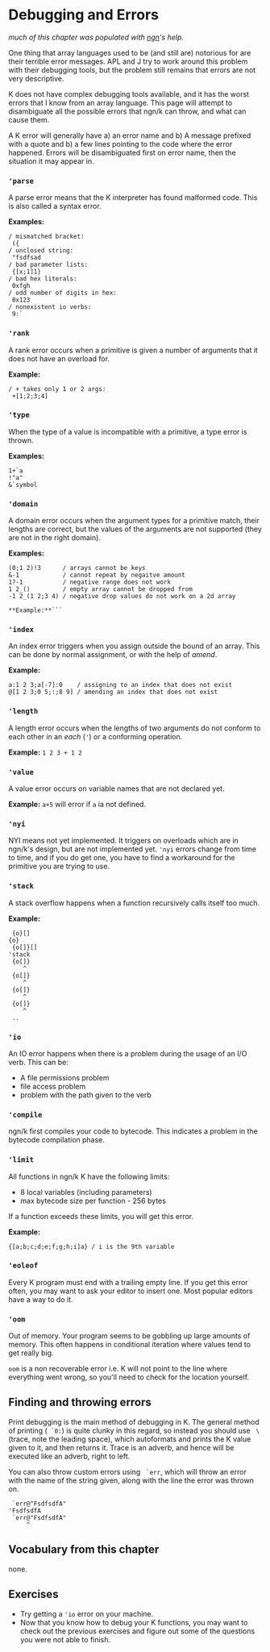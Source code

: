 # Debugging and Errors

*much of this chapter was populated with [ngn](https://ngn.bitbucket.io)'s help.*

One thing that array languages used to be (and still are) notorious for are their terrible error messages.
APL and J try to work around this problem with their debugging tools, but the problem still remains that errors are not very descriptive.

K does not have complex debugging tools available, and it has the worst errors that I know from an array language.
This page will attempt to disambiguate all the possible errors that ngn/k can throw, and what can cause them.

A K error will generally have a) an error name and b) A message prefixed with a quote and b) a few lines pointing to the code where the error happened.
Errors will be disambiguated first on error name, then the situation it may appear in.


### `'parse`
A parse error means that the K interpreter has found malformed code. This is also called a syntax error.

**Examples:**
```
/ mismatched bracket: 
 ({
/ unclosed string:
 "fsdfsad
/ bad parameter lists:
 {[x;1]1}
/ bad hex literals:
 0xfgh
/ odd number of digits in hex:
 0x123
/ nonexistent io verbs:
 9:`
```

### `'rank`
A rank error occurs when a primitive is given a number of arguments that it does not have an overload for.

**Example:**
```
/ + takes only 1 or 2 args: 
 +[1;2;3;4]
```

### `'type`
When the type of a value is incompatible with a primitive, a type error is thrown.

**Examples:**
```
1+`a
!"a"
&`symbol
```

### `'domain`
A domain error occurs when the argument types for a primitive match, their lengths are correct,
but the values of the arguments are not supported (they are not in the right domain).

**Examples:**
```
(0;1 2)!3      / arrays cannot be keys
&-1            / cannot repeat by negaitve amount
1?-1           / negative range does not work
1 2_()         / empty array cannot be dropped from
-1 2_(1 2;3 4) / negative drop values do not work on a 2d array

**Example:**```
```

### `'index`
An index error triggers when you assign outside the bound of an array.
This can be done by normal assignment, or with the help of *amend*.

**Example:**
```
a:1 2 3;a[-7]:0    / assigning to an index that does not exist
@[1 2 3;0 5;:;8 9] / amending an index that does not exist
```

### `'length`
A length error occurs when the lengths of two arguments do not conform to each other in an *each* (`'`) or a conforming operation.

**Example:** `1 2 3 + 1 2`

### `'value`
A value error occurs on variable names that are not declared yet.

**Example:** `a+5` will error if `a` ia not defined.

### `'nyi`
NYI means not yet implemented. It triggers on overloads which are in ngn/k's design, but are not implemented yet.
`'nyi` errors change from time to time, and if you do get one, you have to find a workaround for
the primitive you are trying to use.

### `'stack`
A stack overflow happens when a function recursively calls itself too much.

**Example:**
```
 {o}[]
{o}
 {o[]}[]
'stack
 {o[]}
    ^
 {o[]}
    ^
 {o[]}
    ^
 {o[]}
    ^
 ..
```

### `'io`
An IO error happens when there is a problem during the usage of an I/O verb. This can be:
- A file permissions problem
- file access problem
- problem with the path given to the verb

### `'compile`
ngn/k first compiles your code to bytecode. This indicates a problem in the bytecode compilation phase.

### `'limit`
All functions in ngn/k K have the following limits:
- 8 local variables (including parameters)
- max bytecode size per function - 256 bytes

If a function exceeds these limits, you will get this error. 

**Example:**

```
{[a;b;c;d;e;f;g;h;i]a} / i is the 9th variable
```

### `'eoleof`
Every K program must end with a trailing empty line. If you get this error often, you may want to ask your editor to insert one. Most popular editors have a way to do it.

### `'oom`
Out of memory. Your program seems to be gobbling up large amounts of memory.
This often happens in conditional iteration where values tend to get really big.

`oom` is a non recoverable error i.e. K will not point to the line where everything went wrong, so you'll need to check for the location yourself.


## Finding and throwing errors
Print debugging is the main method of debugging in K. The general method of printing (`` `0:``) is quite clunky in this regard, so instead you should use <code>&nbsp;\\</code> (trace, note the leading space),
which autoformats and prints the K value given to it, and then returns it. Trace is an adverb, and hence will be executed like an adverb, right to left.

You can also throw custom errors using `` `err``, which will throw an error with the name of the string given, along with the line the error was thrown on.
```
 `err@"FsdfsdfA"
'FsdfsdfA
 `err@"FsdfsdfA"
     ^
```

## Vocabulary from this chapter
none.

## Exercises
- Try getting a `'io` error on your machine.
- Now that you know how to debug your K functions, you may want to check out the previous exercises and figure out some of the questions you were not able to finish.
